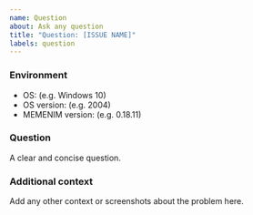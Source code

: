 ```yaml
---
name: Question
about: Ask any question
title: "Question: [ISSUE NAME]"
labels: question
---
```


### **Environment**

- OS: (e.g. Windows 10)
- OS version: (e.g. 2004)
- MEMENIM version: (e.g. 0.18.11)

### **Question**

A clear and concise question.

### **Additional context**

Add any other context or screenshots about the problem here.


